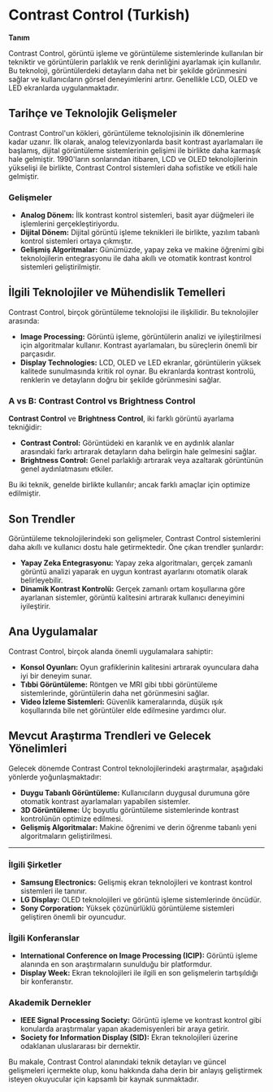 # Contrast Control (Turkish)

**Tanım**

Contrast Control, görüntü işleme ve görüntüleme sistemlerinde kullanılan bir tekniktir ve görüntülerin parlaklık ve renk derinliğini ayarlamak için kullanılır. Bu teknoloji, görüntülerdeki detayların daha net bir şekilde görünmesini sağlar ve kullanıcıların görsel deneyimlerini artırır. Genellikle LCD, OLED ve LED ekranlarda uygulanmaktadır.

## Tarihçe ve Teknolojik Gelişmeler

Contrast Control'un kökleri, görüntüleme teknolojisinin ilk dönemlerine kadar uzanır. İlk olarak, analog televizyonlarda basit kontrast ayarlamaları ile başlamış, dijital görüntüleme sistemlerinin gelişimi ile birlikte daha karmaşık hale gelmiştir. 1990'ların sonlarından itibaren, LCD ve OLED teknolojilerinin yükselişi ile birlikte, Contrast Control sistemleri daha sofistike ve etkili hale gelmiştir.

### Gelişmeler

- **Analog Dönem:** İlk kontrast kontrol sistemleri, basit ayar düğmeleri ile işlemlerini gerçekleştiriyordu.
- **Dijital Dönem:** Dijital görüntü işleme teknikleri ile birlikte, yazılım tabanlı kontrol sistemleri ortaya çıkmıştır.
- **Gelişmiş Algoritmalar:** Günümüzde, yapay zeka ve makine öğrenimi gibi teknolojilerin entegrasyonu ile daha akıllı ve otomatik kontrast kontrol sistemleri geliştirilmiştir.

## İlgili Teknolojiler ve Mühendislik Temelleri

Contrast Control, birçok görüntüleme teknolojisi ile ilişkilidir. Bu teknolojiler arasında:

- **Image Processing:** Görüntü işleme, görüntülerin analizi ve iyileştirilmesi için algoritmalar kullanır. Kontrast ayarlamaları, bu süreçlerin önemli bir parçasıdır.
- **Display Technologies:** LCD, OLED ve LED ekranlar, görüntülerin yüksek kalitede sunulmasında kritik rol oynar. Bu ekranlarda kontrast kontrolü, renklerin ve detayların doğru bir şekilde görünmesini sağlar.

### A vs B: Contrast Control vs Brightness Control

**Contrast Control** ve **Brightness Control**, iki farklı görüntü ayarlama tekniğidir:

- **Contrast Control:** Görüntüdeki en karanlık ve en aydınlık alanlar arasındaki farkı artırarak detayların daha belirgin hale gelmesini sağlar.
- **Brightness Control:** Genel parlaklığı artırarak veya azaltarak görüntünün genel aydınlatmasını etkiler. 

Bu iki teknik, genelde birlikte kullanılır; ancak farklı amaçlar için optimize edilmiştir.

## Son Trendler

Görüntüleme teknolojilerindeki son gelişmeler, Contrast Control sistemlerini daha akıllı ve kullanıcı dostu hale getirmektedir. Öne çıkan trendler şunlardır:

- **Yapay Zeka Entegrasyonu:** Yapay zeka algoritmaları, gerçek zamanlı görüntü analizi yaparak en uygun kontrast ayarlarını otomatik olarak belirleyebilir.
- **Dinamik Kontrast Kontrolü:** Gerçek zamanlı ortam koşullarına göre ayarlanan sistemler, görüntü kalitesini artırarak kullanıcı deneyimini iyileştirir.

## Ana Uygulamalar

Contrast Control, birçok alanda önemli uygulamalara sahiptir:

- **Konsol Oyunları:** Oyun grafiklerinin kalitesini artırarak oyunculara daha iyi bir deneyim sunar.
- **Tıbbi Görüntüleme:** Röntgen ve MRI gibi tıbbi görüntüleme sistemlerinde, görüntülerin daha net görünmesini sağlar.
- **Video İzleme Sistemleri:** Güvenlik kameralarında, düşük ışık koşullarında bile net görüntüler elde edilmesine yardımcı olur.

## Mevcut Araştırma Trendleri ve Gelecek Yönelimleri

Gelecek dönemde Contrast Control teknolojilerindeki araştırmalar, aşağıdaki yönlerde yoğunlaşmaktadır:

- **Duygu Tabanlı Görüntüleme:** Kullanıcıların duygusal durumuna göre otomatik kontrast ayarlamaları yapabilen sistemler.
- **3D Görüntüleme:** Üç boyutlu görüntüleme sistemlerinde kontrast kontrolünün optimize edilmesi.
- **Gelişmiş Algoritmalar:** Makine öğrenimi ve derin öğrenme tabanlı yeni algoritmaların geliştirilmesi.

---

### İlgili Şirketler

- **Samsung Electronics:** Gelişmiş ekran teknolojileri ve kontrast kontrol sistemleri ile tanınır.
- **LG Display:** OLED teknolojileri ve görüntü işleme sistemlerinde öncüdür.
- **Sony Corporation:** Yüksek çözünürlüklü görüntüleme sistemleri geliştiren önemli bir oyuncudur.

### İlgili Konferanslar

- **International Conference on Image Processing (ICIP):** Görüntü işleme alanında en son araştırmaların sunulduğu bir platformdur.
- **Display Week:** Ekran teknolojileri ile ilgili en son gelişmelerin tartışıldığı bir konferanstır.

### Akademik Dernekler

- **IEEE Signal Processing Society:** Görüntü işleme ve kontrast kontrol gibi konularda araştırmalar yapan akademisyenleri bir araya getirir.
- **Society for Information Display (SID):** Ekran teknolojileri üzerine odaklanan uluslararası bir dernektir.

Bu makale, Contrast Control alanındaki teknik detayları ve güncel gelişmeleri içermekte olup, konu hakkında daha derin bir anlayış geliştirmek isteyen okuyucular için kapsamlı bir kaynak sunmaktadır.